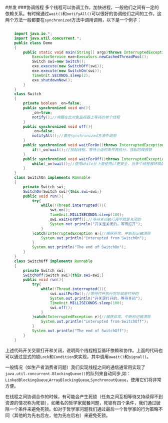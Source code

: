 #并发
###协调线程
多个线程可以协调工作，加快进程，一般他们之间有一定的依赖关系。有时候通过`wait()`和`notifyAll()`可以很好的协调他们之间的工作，这两个方法一般都要在`synchronized`方法中调用调用，以下是一个例子：

```java

    import java.io.*;
    import java.util.concurrent.*;
    public class Demo
    {
    	public static void main(String[] args)throws InterruptedException{
    		ExecutorService exe=Executors.newCachedThreadPool();
    		Switch swi=new Switch();
    		exe.execute(new SwitchOff(swi));
    		exe.execute(new SwitchOn(swi));
    		TimeUnit.SECONDS.sleep(2);
    		exe.shutdownNow();
    	}
    }
    class Switch
    {
    	private boolean _on=false;
    	public synchronized void on(){
    		_on=true;
    		notify();//唤醒在此对象监视器上等待的单个线程
    	}
    	public synchronized void off(){
    		_on=false;
    		notifyAll();//要在synchronized方法中调用
    	}
    	public synchronized void waitForOn()throws InterruptedException{
    		if(!_on)wait();//挂起线程，等待合适的条件再执行，挂起时释放锁
    	}
    	public synchronized void waitForOff()throws InterruptedException{
    		while(_on)wait();//使用while比上面使用if更安全，当多个线程被环唤醒时可以适应
    	}
    }
    class SwitchOn implements Runnable
    {
    	private Switch swi;
    	SwitchOn(Switch swi){this.swi=swi;}
    	public void run(){
    		try{	
    			while(!Thread.interrupted()){
    				swi.on();			
    				TimeUnit.MILLISECONDS.sleep(100);
    				swi.waitForOff();//等待关闭执行完毕就是关闭的
    				System.out.println("开关是关闭的，等待打开");
    			}
    		}catch(InterruptedException e){//捕获异常，中断标记被清除
    			System.out.println("interupted from SwitchOn");
    		}
    		System.out.println("The end of SwitchOn");
    	}
    }
    class SwitchOff implements Runnable
    {
    	private Switch swi;
    	SwitchOff(Switch swi){this.swi=swi;}
    	public void run(){
    		try{
    			while(!Thread.interrupted()){
    				swi.waitForOn();//等待打开执行完毕就是打开的
    				System.out.println("开关是打开的，等待关闭");
    				TimeUnit.MILLISECONDS.sleep(100);
    				swi.off();
    			}
    		}catch(InterruptedException e){//捕获异常，中断标记被清除
    			System.out.println("interupted from SwitchOff");
    		}			
    		System.out.println("The end of SwitchOff");
    	}
    }

```

上述代码开关交替打开和关闭，说明两个线程相互循环依赖和协作。上面的代码也可以通过显式的锁`Lock`和`Condition`来实现，其中调用`await()`和`signal()`。

一般情况（如生产者消费者问题）我们实现线程之间的通信通常用实现了`java.util.concurrent.BlockingQueue()`的队列来自动同步,如：`LinkedBlockingQueue`,`ArrayBlockingQueue`,`SynchronoutQueue`，使用它们将非常方便。

在线程之间协调合作的时候，有可能会产生死锁（任务之间互相等待又持续得不到资源的情况称为死锁），如著名的哲学家就餐问题，死锁有四个条件，我们通过破除一个条件来避免死锁。如对于哲学家问题我们通过最后一个哲学家的行为策略不同（其他的为先右后左，他为先左后右）来避免死锁。